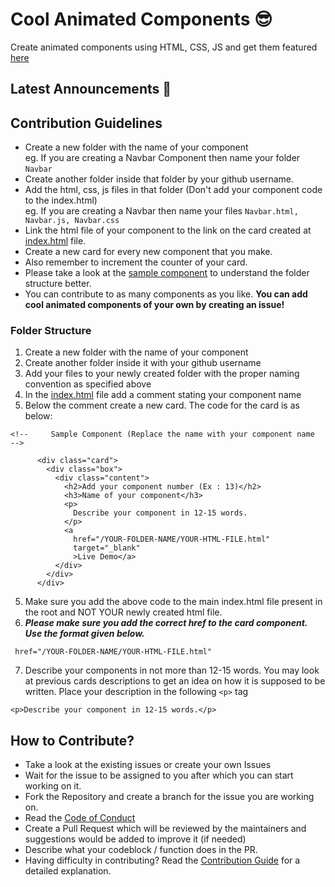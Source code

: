 # Cool Animated Components 😎

Create animated components using HTML, CSS, JS and get them featured [here](https://pccoe-acm-hacktoberfest-2023.github.io/animated-components/)

## Latest Announcements 📢



## Contribution Guidelines

- Create a new folder with the name of your component <br> eg. If you are creating a Navbar Component then name your folder `Navbar`
- Create another folder inside that folder by your github username.
- Add the html, css, js files in that folder (Don't add your component code to the index.html) <br> eg. If you are creating a Navbar then name your files `Navbar.html, Navbar.js, Navbar.css`
- Link the html file of your component to the link on the card created at [index.html](https://github.com/pccoe-acm-hacktoberfest-2023/animated-components/blob/main/index.html) file.
- Create a new card for every new component that you make.
- Also remember to increment the counter of your card.
- Please take a look at the [sample component](https://github.com/pccoe-acm-hacktoberfest-2023/animated-components/tree/main/Sample) to understand the folder structure better.
- You can contribute to as many components as you like. <b>You can add cool animated components of your own by creating an issue!</b>

### Folder Structure

1. Create a new folder with the name of your component
2. Create another folder inside it with your github username
3. Add your files to your newly created folder with the proper naming convention as specified above
4. In the [index.html](https://github.com/pccoe-acm-hacktoberfest-2023/animated-components/blob/main/index.html) file add a comment stating your component name
5. Below the comment create a new card. The code for the card is as below: <br>

```
<!--     Sample Component (Replace the name with your component name  -->

      <div class="card">
        <div class="box">
          <div class="content">
            <h2>Add your component number (Ex : 13)</h2>
            <h3>Name of your component</h3>
            <p>
              Describe your component in 12-15 words.
            </p>
            <a
              href="/YOUR-FOLDER-NAME/YOUR-HTML-FILE.html"
              target="_blank"
              >Live Demo</a>
          </div>
        </div>
      </div>
```

5. Make sure you add the above code to the main index.html file present in the root and NOT YOUR newly created html file.
6. <b><i> Please make sure you add the correct href to the card component. Use the format given below. </i></b>

```
 href="/YOUR-FOLDER-NAME/YOUR-HTML-FILE.html"
```

7. Describe your components in not more than 12-15 words. You may look at previous cards descriptions to get an idea on how it is supposed to be written.
   Place your description in the following `<p>` tag

```
<p>Describe your component in 12-15 words.</p>
```

## How to Contribute?

- Take a look at the existing issues or create your own Issues
- Wait for the issue to be assigned to you after which you can start working on it.
- Fork the Repository and create a branch for the issue you are working on.
- Read the [Code of Conduct](CODE_OF_CONDUCT.md)
- Create a Pull Request which will be reviewed by the maintainers and suggestions would be added to improve it (if needed)
- Describe what your codeblock / function does in the PR.
- Having difficulty in contributing? Read the [Contribution Guide](CONTRIBUTING.md) for a detailed explanation.
